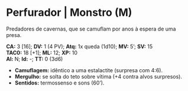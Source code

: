 # Perfurador | Monstro (M)

Predadores de cavernas, que se camuflam por anos à espera de uma presa.

**CA:** 3 [16]; **DV:** 1 (4 PV); **Atq:** 1x queda (1d10); **MV:** 5’; **SV:** 15  
**TAC0:** 18 [+1]; **ML:** 12; **XP:** 10  
**Al:** N; **Id:** -; **TT:** 0 (3d6)

- **Camuflagem:** idêntico a uma estalactite (surpresa com 4:6).  
- **Mergulho:** se solta do teto sobre vítima (+4 contra alvos surpresos).  
- **Sentidos:** termossenso e sons (60’).
